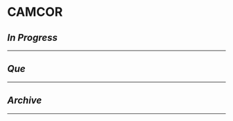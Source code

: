 # CAMCOR

## *In Progress*

--------------------

## *Que*

-----------------------------------
## *Archive*

-----------------------------------

